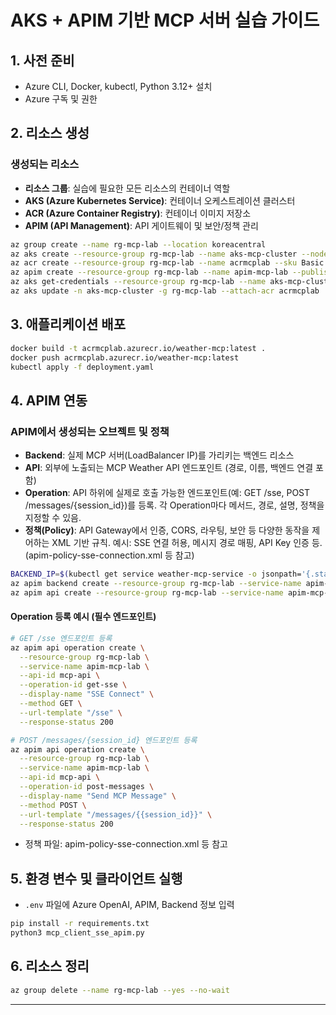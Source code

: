 
# AKS + APIM 기반 MCP 서버 실습 가이드

## 1. 사전 준비
- Azure CLI, Docker, kubectl, Python 3.12+ 설치
- Azure 구독 및 권한

## 2. 리소스 생성
### 생성되는 리소스
- **리소스 그룹**: 실습에 필요한 모든 리소스의 컨테이너 역할
- **AKS (Azure Kubernetes Service)**: 컨테이너 오케스트레이션 클러스터
- **ACR (Azure Container Registry)**: 컨테이너 이미지 저장소
- **APIM (API Management)**: API 게이트웨이 및 보안/정책 관리

```bash
az group create --name rg-mcp-lab --location koreacentral
az aks create --resource-group rg-mcp-lab --name aks-mcp-cluster --node-count 1 --enable-addons monitoring --generate-ssh-keys
az acr create --resource-group rg-mcp-lab --name acrmcplab --sku Basic
az apim create --resource-group rg-mcp-lab --name apim-mcp-lab --publisher-name "MCP Lab" --publisher-email "admin@example.com" --sku-name Developer
az aks get-credentials --resource-group rg-mcp-lab --name aks-mcp-cluster
az aks update -n aks-mcp-cluster -g rg-mcp-lab --attach-acr acrmcplab
```

## 3. 애플리케이션 배포
```bash
docker build -t acrmcplab.azurecr.io/weather-mcp:latest .
docker push acrmcplab.azurecr.io/weather-mcp:latest
kubectl apply -f deployment.yaml
```

## 4. APIM 연동

### APIM에서 생성되는 오브젝트 및 정책
- **Backend**: 실제 MCP 서버(LoadBalancer IP)를 가리키는 백엔드 리소스
- **API**: 외부에 노출되는 MCP Weather API 엔드포인트 (경로, 이름, 백엔드 연결 포함)
- **Operation**: API 하위에 실제로 호출 가능한 엔드포인트(예: GET /sse, POST /messages/{session_id})를 등록. 각 Operation마다 메서드, 경로, 설명, 정책을 지정할 수 있음.
- **정책(Policy)**: API Gateway에서 인증, CORS, 라우팅, 보안 등 다양한 동작을 제어하는 XML 기반 규칙. 예시: SSE 연결 허용, 메시지 경로 매핑, API Key 인증 등. (apim-policy-sse-connection.xml 등 참고)

```bash
BACKEND_IP=$(kubectl get service weather-mcp-service -o jsonpath='{.status.loadBalancer.ingress[0].ip}')
az apim backend create --resource-group rg-mcp-lab --service-name apim-mcp-lab --backend-id mcp-backend --url "http://$BACKEND_IP" --protocol http
az apim api create --resource-group rg-mcp-lab --service-name apim-mcp-lab --api-id mcp-api --path "/mcp" --display-name "MCP Weather API" --service-url "http://$BACKEND_IP"
```

#### Operation 등록 예시 (필수 엔드포인트)
```bash
# GET /sse 엔드포인트 등록
az apim api operation create \
  --resource-group rg-mcp-lab \
  --service-name apim-mcp-lab \
  --api-id mcp-api \
  --operation-id get-sse \
  --display-name "SSE Connect" \
  --method GET \
  --url-template "/sse" \
  --response-status 200

# POST /messages/{session_id} 엔드포인트 등록
az apim api operation create \
  --resource-group rg-mcp-lab \
  --service-name apim-mcp-lab \
  --api-id mcp-api \
  --operation-id post-messages \
  --display-name "Send MCP Message" \
  --method POST \
  --url-template "/messages/{{session_id}}" \
  --response-status 200
```
- 정책 파일: apim-policy-sse-connection.xml 등 참고

## 5. 환경 변수 및 클라이언트 실행
- `.env` 파일에 Azure OpenAI, APIM, Backend 정보 입력
```bash
pip install -r requirements.txt
python3 mcp_client_sse_apim.py
```

## 6. 리소스 정리
```bash
az group delete --name rg-mcp-lab --yes --no-wait
```

---
